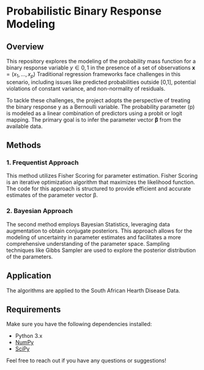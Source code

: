 # Probabilistic Binary Response Modeling

## Overview

This repository explores the modeling of the probability mass function for a binary response variable $y \in {0, 1}$ in the presence of a set of observations $\textbf{x} = (x_1 , ..., x_p )$ Traditional regression frameworks face challenges in this scenario, including issues like predicted probabilities outside [0,1], potential violations of constant variance, and non-normality of residuals.

To tackle these challenges, the project adopts the perspective of treating the binary response y as a Bernoulli variable. The probability parameter (p) is modeled as a linear combination of predictors using a probit or logit mapping. The primary goal is to infer the parameter vector  **β** from the available data.


## Methods

### 1. Frequentist Approach

This method utilizes Fisher Scoring for parameter estimation. Fisher Scoring is an iterative optimization algorithm that maximizes the likelihood function. The code for this approach is structured to provide efficient and accurate estimates of the parameter vector β.

### 2. Bayesian Approach

The second method employs Bayesian Statistics, leveraging data augmentation to obtain conjugate posteriors. This approach allows for the modeling of uncertainty in parameter estimates and facilitates a more comprehensive understanding of the parameter space. Sampling techniques like Gibbs Sampler are used to explore the posterior distribution of the parameters.

## Application

The algorithms are applied to the South African Hearth Disease Data.

## Requirements

Make sure you have the following dependencies installed:

- Python 3.x
- [NumPy](https://numpy.org/)
- [SciPy](https://www.scipy.org/)

Feel free to reach out if you have any questions or suggestions!
